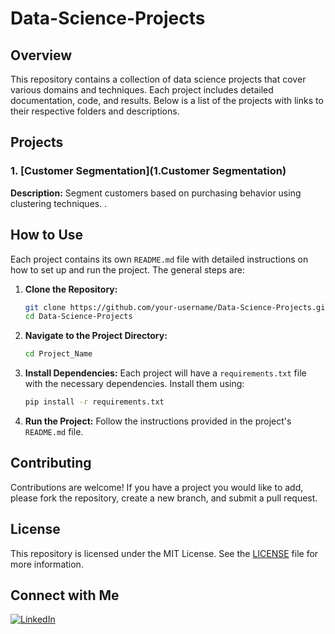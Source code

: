 # Data-Science-Projects

## Overview
This repository contains a collection of data science projects that cover various domains and techniques. Each project includes detailed documentation, code, and results. Below is a list of the projects with links to their respective folders and descriptions.

## Projects

### 1. [Customer Segmentation](1.Customer Segmentation)
**Description:** Segment customers based on purchasing behavior using clustering techniques.
.


## How to Use
Each project contains its own `README.md` file with detailed instructions on how to set up and run the project. The general steps are:

1. **Clone the Repository:**
    ```bash
    git clone https://github.com/your-username/Data-Science-Projects.git
    cd Data-Science-Projects
    ```

2. **Navigate to the Project Directory:**
    ```bash
    cd Project_Name
    ```

3. **Install Dependencies:**
    Each project will have a `requirements.txt` file with the necessary dependencies. Install them using:
    ```bash
    pip install -r requirements.txt
    ```

4. **Run the Project:**
    Follow the instructions provided in the project's `README.md` file.

## Contributing
Contributions are welcome! If you have a project you would like to add, please fork the repository, create a new branch, and submit a pull request.

## License
This repository is licensed under the MIT License. See the [LICENSE](./LICENSE) file for more information.

## Connect with Me
[![LinkedIn](https://img.shields.io/badge/LinkedIn-Profile-blue?style=flat&logo=linkedin&logoColor=white)](https://www.linkedin.com/in/muhammad-umair-arshad-a698651a5/)

